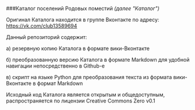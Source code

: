 ###Каталог поселений Родовых поместий
*(далее "Каталог")*

Оригинал Каталога находится в группе Вконтакте по адресу: https://vk.com/club13589694

Данный репозиторий содержит:

а) резервную копию Каталога в формате вики-Вконтакте

б) преобразованную версию Каталога в формате Markdown для удобной навигации непосредственно в Github-е

в) скрипт на языке Python для преобразования текста из формата вики-Вконтакте в формат Markdown

Исходный код Каталога является открытым и общедоступным, распространяется по лицензии Creative Commons Zero v0.1
